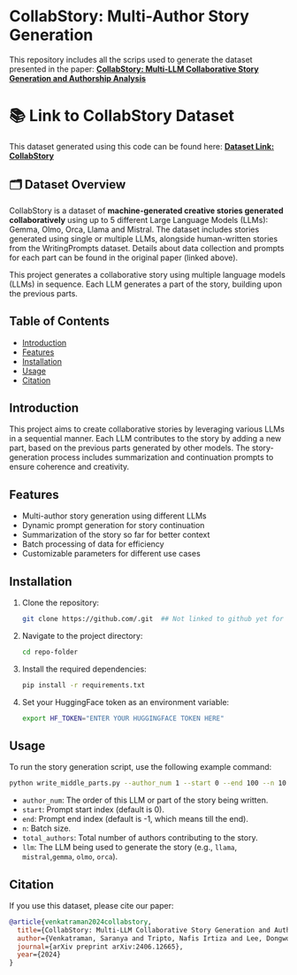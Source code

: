 # CollabStory: Multi-Author Story Generation

This repository includes all the scrips used to generate the dataset presented in the paper: **[CollabStory: Multi-LLM Collaborative Story Generation and Authorship Analysis](https://arxiv.org/abs/2406.12665)**  

# 📚 Link to CollabStory Dataset

This dataset generated using this code can be found here: **[Dataset Link: CollabStory](https://huggingface.co/datasets/saranya132/CollabStory)**

## 🗂️ Dataset Overview

CollabStory is a dataset of **machine-generated creative stories generated collaboratively** using up to 5 different Large Language Models (LLMs): Gemma, Olmo, Orca, Llama and Mistral. The dataset includes stories generated using single or multiple LLMs, alongside human-written stories from the WritingPrompts dataset. Details about data collection and prompts for each part can be found in the original paper (linked above).

This project generates a collaborative story using multiple language models (LLMs) in sequence. Each LLM generates a part of the story, building upon the previous parts.

## Table of Contents

- [Introduction](#introduction)
- [Features](#features)
- [Installation](#installation)
- [Usage](#usage)
- [Citation](#citation)

## Introduction

This project aims to create collaborative stories by leveraging various LLMs in a sequential manner. Each LLM contributes to the story by adding a new part, based on the previous parts generated by other models. The story-generation process includes summarization and continuation prompts to ensure coherence and creativity.

## Features

- Multi-author story generation using different LLMs
- Dynamic prompt generation for story continuation
- Summarization of the story so far for better context
- Batch processing of data for efficiency
- Customizable parameters for different use cases

## Installation

1. Clone the repository:
   ```bash
   git clone https://github.com/.git  ## Not linked to github yet for anonymity
   ```

2. Navigate to the project directory:
   ```bash
   cd repo-folder
   ```

3. Install the required dependencies:
   ```bash
   pip install -r requirements.txt
   ```

4. Set your HuggingFace token as an environment variable:
   ```bash
   export HF_TOKEN="ENTER YOUR HUGGINGFACE TOKEN HERE"
   ```

## Usage

To run the story generation script, use the following example command:

```bash
python write_middle_parts.py --author_num 1 --start 0 --end 100 --n 10 --total_authors 5 --llm llama
```

- `author_num`: The order of this LLM or part of the story being written.
- `start`: Prompt start index (default is 0).
- `end`: Prompt end index (default is -1, which means till the end).
- `n`: Batch size.
- `total_authors`: Total number of authors contributing to the story.
- `llm`: The LLM being used to generate the story (e.g., `llama`, `mistral`,`gemma`, `olmo`, `orca`).


## Citation

If you use this dataset, please cite our paper:

```bibtex
@article{venkatraman2024collabstory,
  title={CollabStory: Multi-LLM Collaborative Story Generation and Authorship Analysis},
  author={Venkatraman, Saranya and Tripto, Nafis Irtiza and Lee, Dongwon},
  journal={arXiv preprint arXiv:2406.12665},
  year={2024}
}


